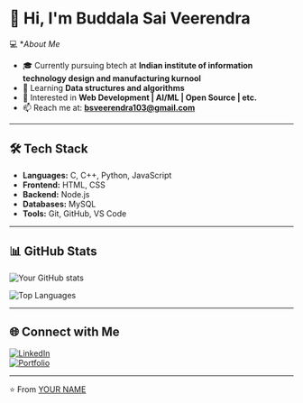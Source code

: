 # 👋 Hi, I'm Buddala Sai Veerendra

💻 **About Me*
- 🎓 Currently pursuing btech at **Indian institute of information technology design and manufacturing kurnool**
- 🌱 Learning **Data structures and algorithms**
- 🚀 Interested in **Web Development | AI/ML | Open Source | etc.**
- 📫 Reach me at: **bsveerendra103@gmail.com**

---

## 🛠️ Tech Stack
- **Languages:** C, C++, Python, JavaScript
- **Frontend:** HTML, CSS 
- **Backend:** Node.js
- **Databases:** MySQL
- **Tools:** Git, GitHub, VS Code  

---

## 📊 GitHub Stats
![Your GitHub stats](https://github-readme-stats.vercel.app/api?username=YOUR_GITHUB_USERNAME&show_icons=true&theme=radical)  

![Top Languages](https://github-readme-stats.vercel.app/api/top-langs/?username=YOUR_GITHUB_USERNAME&layout=compact&theme=radical)  

---

## 🌐 Connect with Me
[![LinkedIn](https://img.shields.io/badge/LinkedIn-blue?style=for-the-badge&logo=linkedin)](https://www.linkedin.com/in/buddala-saiveerendra/)  
[![Portfolio](https://img.shields.io/badge/Portfolio-black?style=for-the-badge&logo=firefox)](https://your-portfolio-link.com)  

---

⭐️ From [YOUR NAME](https://github.com/YOUR_GITHUB_USERNAME)
